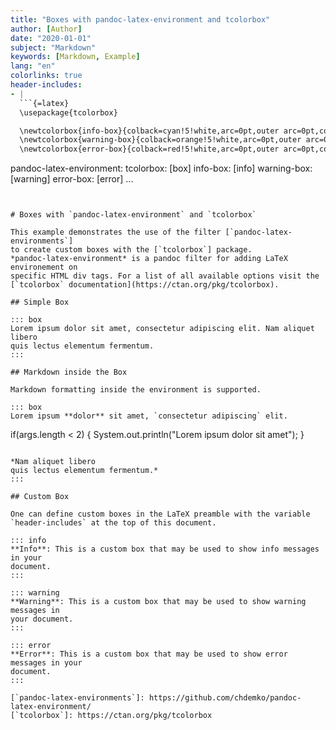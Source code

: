```yaml
---
title: "Boxes with pandoc-latex-environment and tcolorbox"
author: [Author]
date: "2020-01-01"
subject: "Markdown"
keywords: [Markdown, Example]
lang: "en"
colorlinks: true
header-includes:
- |
  ```{=latex}
  \usepackage{tcolorbox}

  \newtcolorbox{info-box}{colback=cyan!5!white,arc=0pt,outer arc=0pt,colframe=cyan!60!black}
  \newtcolorbox{warning-box}{colback=orange!5!white,arc=0pt,outer arc=0pt,colframe=orange!80!black}
  \newtcolorbox{error-box}{colback=red!5!white,arc=0pt,outer arc=0pt,colframe=red!75!black}
  ```
pandoc-latex-environment:
  tcolorbox: [box]
  info-box: [info]
  warning-box: [warning]
  error-box: [error]
...
```


# Boxes with `pandoc-latex-environment` and `tcolorbox`

This example demonstrates the use of the filter [`pandoc-latex-environments`]
to create custom boxes with the [`tcolorbox`] package.
*pandoc-latex-environment* is a pandoc filter for adding LaTeX environement on
specific HTML div tags. For a list of all available options visit the
[`tcolorbox` documentation](https://ctan.org/pkg/tcolorbox).

## Simple Box

::: box
Lorem ipsum dolor sit amet, consectetur adipiscing elit. Nam aliquet libero
quis lectus elementum fermentum.
:::

## Markdown inside the Box

Markdown formatting inside the environment is supported.

::: box
Lorem ipsum **dolor** sit amet, `consectetur adipiscing` elit.

```
if(args.length < 2) {
	System.out.println("Lorem ipsum dolor sit amet");
}
```

*Nam aliquet libero
quis lectus elementum fermentum.*
:::

## Custom Box

One can define custom boxes in the LaTeX preamble with the variable
`header-includes` at the top of this document.

::: info
**Info**: This is a custom box that may be used to show info messages in your
document.
:::

::: warning
**Warning**: This is a custom box that may be used to show warning messages in
your document.
:::

::: error
**Error**: This is a custom box that may be used to show error messages in your
document.
:::

[`pandoc-latex-environments`]: https://github.com/chdemko/pandoc-latex-environment/
[`tcolorbox`]: https://ctan.org/pkg/tcolorbox